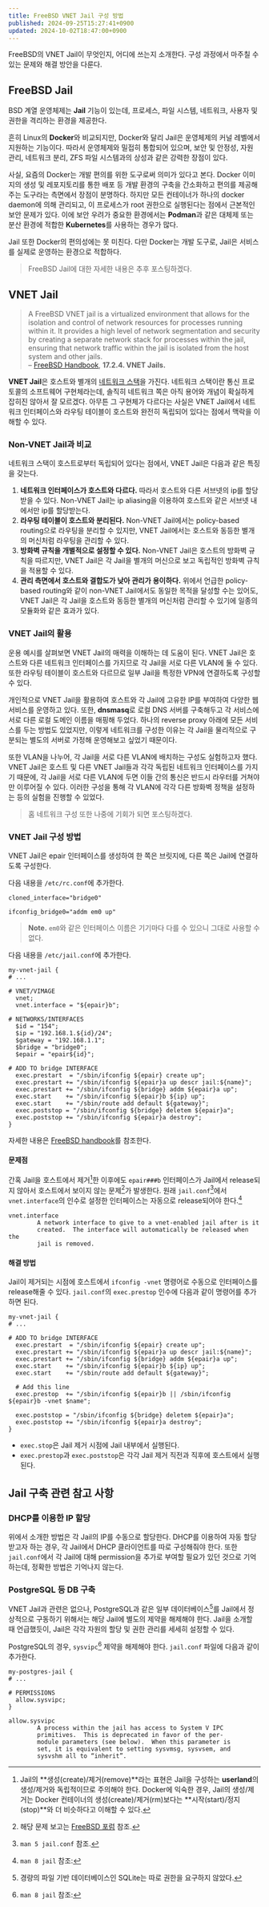 ```yaml
---
title: FreeBSD VNET Jail 구성 방법
published: 2024-09-25T15:27:41+0900
updated: 2024-10-02T18:47:00+0900
---
```


FreeBSD의 VNET Jail이 무엇인지, 어디에 쓰는지 소개한다. 구성 과정에서 마주칠 수
있는 문제와 해결 방안을 다룬다.

## FreeBSD Jail

BSD 계열 운영체제는 **Jail** 기능이 있는데, 프로세스, 파일 시스템, 네트워크,
사용자 및 권한을 격리하는 환경을 제공한다.

흔히 Linux의 **Docker**와 비교되지만, Docker와 달리 Jail은 운영체제의 커널 레벨에서
지원하는 기능이다. 따라서 운영체제와 밀접히 통합되어 있으며, 보안 및 안정성,
자원 관리, 네트워크 분리, ZFS 파일 시스템과의 상성과 같은 강력한 장점이 있다.

사실, 요즘의 Docker는 개발 편의를 위한 도구로써 의미가 있다고 본다. Docker
이미지의 생성 및 레포지토리를 통한 배포 등 개발 환경의 구축을 간소화하고 편의를
제공해주는 도구라는 측면에서 장점이 분명하다. 하지만 모든 컨테이너가 하나의
docker daemon에 의해 관리되고, 이 프로세스가 root 권한으로 실행된다는 점에서
근본적인 보안 문제가 있다. 이에 보안 우려가 중요한 환경에서는 **Podman**과 같은
대체제 또는 분산 환경에 적합한 **Kubernetes**를 사용하는 경우가 많다.

Jail 또한 Docker의 편의성에는 못 미친다. 다만 Docker는 개발 도구로, Jail은
서비스를 실제로 운영하는 환경으로 적합하다.

> FreeBSD Jail에 대한 자세한 내용은 추후 포스팅하겠다.

## VNET Jail

> A FreeBSD VNET jail is a virtualized environment that allows for the
> isolation and control of network resources for processes running within it.
> It provides a high level of network segmentation and security by creating a
> separate network stack for processes within the jail, ensuring that network
> traffic within the jail is isolated from the host system and other jails.
> \
> – [FreeBSD Handbook][handbook-vnet], **17.2.4. VNET Jails.** 

[handbook-vnet]: https://docs.freebsd.org/en/books/handbook/jails/#vnet-jails

**VNET Jail**은 호스트와 별개의 [네트워크 스택][network-stack]을 가진다.
네트워크 스택이란 통신 프로토콜의 소프트웨어 구현체라는데, 솔직히 네트워크 쪽은
아직 용어와 개념이 확실하게 잡히진 않아서 잘 모르겠다. 아무튼 그 구현체가
다르다는 사실은 VNET Jail에서 네트워크 인터페이스와 라우팅 테이블이 호스트와
완전히 독립되어 있다는 점에서 맥락을 이해할 수 있다.

[network-stack]: https://en.wikipedia.org/wiki/Protocol_stack

### Non-VNET Jail과 비교

네트워크 스택이 호스트로부터 독립되어 있다는 점에서, VNET Jail은 다음과 같은
특징을 갖는다.

1. **네트워크 인터페이스가 호스트와 다르다.** 따라서 호스트와 다른 서브넷의
   ip를 할당받을 수 있다. Non-VNET Jail는 ip aliasing을 이용하여 호스트와
   같은 서브넷 내에서만 ip를 할당받는다.
2. **라우팅 테이블이 호스트와 분리된다.** Non-VNET Jail에서는 policy-based
   routing으로 라우팅을 분리할 수 있지만, VNET Jail에서는 호스트와 동등한
   별개의 머신처럼 라우팅을 관리할 수 있다.
3. **방화벽 규칙을 개별적으로 설정할 수 있다.** Non-VNET Jail은 호스트의 방화벽
   규칙을 따르지만, VNET Jail은 각 Jail을 별개의 머신으로 보고 독립적인 방화벽
   규칙을 적용할 수 있다.
4. **관리 측면에서 호스트와 결합도가 낮아 관리가 용이하다.** 위에서 언급한
   policy-based routing와 같이 non-VNET Jail에서도 동일한 목적을 달성할 수는
   있어도, VNET Jail은 각 Jail을 호스트와 동등한 별개의 머신처럼 관리할 수 있기에
   일종의 모듈화와 같은 효과가 있다.

### VNET Jail의 활용

운용 예시를 살펴보면 VNET Jail의 매력을 이해하는 데 도움이 된다. VNET Jail은
호스트와 다른 네트워크 인터페이스를 가지므로 각 Jail을 서로 다른 VLAN에 둘 수
있다. 또한 라우팅 테이블이 호스트와 다르므로 일부 Jail을 특정한 VPN에
연결하도록 구성할 수 있다.

개인적으로 VNET Jail을 활용하여 호스트와 각 Jail에 고유한 IP를 부여하여 다양한
웹 서비스를 운영하고 있다. 또한, **dnsmasq**로 로컬 DNS 서버를 구축해두고 각
서비스에 서로 다른 로컬 도메인 이름을 매핑해 두었다. 하나의 reverse proxy
아래에 모든 서비스를 두는 방법도 있었지만, 이렇게 네트워크를 구성한 이유는 각
Jail을 물리적으로 구분되는 별도의 서버로 가정해 운영해보고 싶었기 때문이다.

또한 VLAN을 나누어, 각 Jail을 서로 다른 VLAN에 배치하는 구성도 실험하고자 했다.
VNET Jail은 호스트 및 다른 VNET Jail들과 각각 독립된 네트워크 인터페이스를
가지기 때문에, 각 Jail을 서로 다른 VLAN에 두면 이들 간의 통신은 반드시 라우터를
거쳐야만 이루어질 수 있다. 이러한 구성을 통해 각 VLAN에 각각 다른 방화벽 정책을
설정하는 등의 실험을 진행할 수 있었다.

> 홈 네트워크 구성 또한 나중에 기회가 되면 포스팅하겠다.

### VNET Jail 구성 방법

VNET Jail은 epair 인터페이스를 생성하여 한 쪽은 브릿지에, 다른 쪽은 Jail에
연결하도록 구성한다.

다음 내용을 `/etc/rc.conf`에 추가한다.

```unix
cloned_interface="bridge0"

ifconfig_bridge0="addm em0 up"
```

> **Note.** `em0`와 같은 인터페이스 이름은 기기마다 다를 수 있으니 그대로
> 사용할 수 없다.

다음 내용을 `/etc/jail.conf`에 추가한다.

```unix
my-vnet-jail {
# ...

# VNET/VIMAGE
  vnet;
  vnet.interface = "${epair}b";

# NETWORKS/INTERFACES
  $id = "154"; 
  $ip = "192.168.1.${id}/24";
  $gateway = "192.168.1.1";
  $bridge = "bridge0"; 
  $epair = "epair${id}";

# ADD TO bridge INTERFACE
  exec.prestart  = "/sbin/ifconfig ${epair} create up";
  exec.prestart += "/sbin/ifconfig ${epair}a up descr jail:${name}";
  exec.prestart += "/sbin/ifconfig ${bridge} addm ${epair}a up";
  exec.start    += "/sbin/ifconfig ${epair}b ${ip} up";
  exec.start    += "/sbin/route add default ${gateway}";
  exec.poststop = "/sbin/ifconfig ${bridge} deletem ${epair}a";
  exec.poststop += "/sbin/ifconfig ${epair}a destroy";
}
```

자세한 내용은 [FreeBSD handbook][handbook-creating-vnet]를
참조한다.

[handbook-creating-vnet]: https://docs.freebsd.org/en/books/handbook/jails/#creating-vnet-jail

#### 문제점

간혹 Jail을 호스트에서 제거[^notation-remove]한 이후에도 `epair###b`
인터페이스가 Jail에서 release되지 않아서 호스트에서 보이지 않는
문제[^not-releasing-if]가 발생한다. 원래 `jail.conf`[^manpage-jail-conf]에서
`vnet.interface`의 인수로 설정한 인터페이스는 자동으로 release되어야
한다.[^manpage-jail]

[^notation-remove]: Jail의 **생성(create)/제거(remove)**라는 표현은 Jail을
    구성하는 **userland**의 생성/제거와 독립적이므로 주의해야 한다. Docker에
익숙한 경우, Jail의 생성/제거는 Docker 컨테이너의 생성(create)/제거(rm)보다는
**시작(start)/정지(stop)**와 더 비슷하다고 이해할 수 있다.

[^not-releasing-if]: 해당 문제 보고는 [FreeBSD 포럼][forum-1] 참조.

[^manpage-jail-conf]: `man 5 jail.conf` 참조.

[^manpage-jail]: `man 8 jail` 참조:
```
vnet.interface
        A network interface to give to a vnet-enabled jail after is it
        created.  The interface will automatically be released when the
        jail is removed.
```


[forum-1]: https://forums.FreeBSD.org/threads/interface-does-not-return-to-host-after-kill-jail.92730/post-648334

#### 해결 방법

Jail이 제거되는 시점에 호스트에서 `ifconfig -vnet` 명령어로 수동으로
인터페이스를 release해줄 수 있다. `jail.conf`의 `exec.prestop` 인수에
다음과 같이 명령어를 추가하면 된다.


```unix
my-vnet-jail {
# ...

# ADD TO bridge INTERFACE
  exec.prestart  = "/sbin/ifconfig ${epair} create up";
  exec.prestart += "/sbin/ifconfig ${epair}a up descr jail:${name}";
  exec.prestart += "/sbin/ifconfig ${bridge} addm ${epair}a up";
  exec.start    += "/sbin/ifconfig ${epair}b ${ip} up";
  exec.start    += "/sbin/route add default ${gateway}";

  # Add this line
  exec.prestop  += "/sbin/ifconfig ${epair}b || /sbin/ifconfig ${epair}b -vnet $name";

  exec.poststop = "/sbin/ifconfig ${bridge} deletem ${epair}a";
  exec.poststop += "/sbin/ifconfig ${epair}a destroy";
}
```

- `exec.stop`은 Jail 제거 시점에 Jail 내부에서 실행된다.
- `exec.prestop`과 `exec.poststop`은 각각 Jail 제거 직전과 직후에
호스트에서 실행된다.

## Jail 구축 관련 참고 사항

### DHCP를 이용한 IP 할당

위에서 소개한 방법은 각 Jail의 IP를 수동으로 할당한다. DHCP를 이용하여 자동
할당받고자 하는 경우, 각 Jail에서 DHCP 클라이언트를 따로 구성해줘야 한다.
또한 `jail.conf`에서 각 Jail에 대해 permission을 추가로 부여할 필요가 있던
것으로 기억하는데, 정확한 방법은 기억나지 않는다.

### PostgreSQL 등 DB 구축

VNET Jail과 관련은 없으나, PostgreSQL과 같은 일부 데이터베이스[^other-dbs]를
Jail에서
정상적으로 구동하기 위해서는 해당 Jail에 별도의 제약을 해제해야 한다. Jail을
소개할 때 언급했듯이, Jail은 각각 자원의 할당 및 권한 관리를 세세히 설정할 수
있다.

PostgreSQL의 경우, `sysvipc`[^manpage-jail-2] 제약을 해제해야 한다. `jail.conf`
파일에 다음과 같이 추가한다.

```
my-postgres-jail {
# ...

# PERMISSIONS
  allow.sysvipc;
}
```


[^other-dbs]: 경량의 파일 기반 데이터베이스인 SQLite는 따로 권한을 요구하지
    않았다.

[^manpage-jail-2]: `man 8 jail` 참조:
```
allow.sysvipc
        A process within the jail has access to System V IPC
        primitives.  This is deprecated in favor of the per-
        module parameters (see below).  When this parameter is
        set, it is equivalent to setting sysvmsg, sysvsem, and
        sysvshm all to “inherit”.
```
